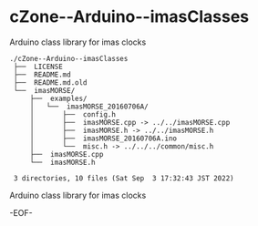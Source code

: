 # cZone--Arduino--imasClasses

Arduino class library for imas clocks

    ./cZone--Arduino--imasClasses
     ├──  LICENSE
     ├──  README.md
     ├──  README.md.old
     └──  imasMORSE/
         ├──  examples/
         │   └──  imasMORSE_20160706A/
         │       ├──  config.h
         │       ├──  imasMORSE.cpp -> ../../imasMORSE.cpp
         │       ├──  imasMORSE.h -> ../../imasMORSE.h
         │       ├──  imasMORSE_20160706A.ino
         │       └──  misc.h -> ../../../common/misc.h
         ├──  imasMORSE.cpp
         └──  imasMORSE.h
     
     3 directories, 10 files (Sat Sep  3 17:32:43 JST 2022)


Arduino class library for imas clocks

-EOF-
